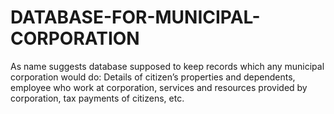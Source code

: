 # DATABASE-FOR-MUNICIPAL-CORPORATION
As name suggests database supposed to keep records which any municipal corporation would do: Details of citizen’s properties and dependents, employee who work at corporation, services and resources provided by corporation, tax payments of citizens, etc.
